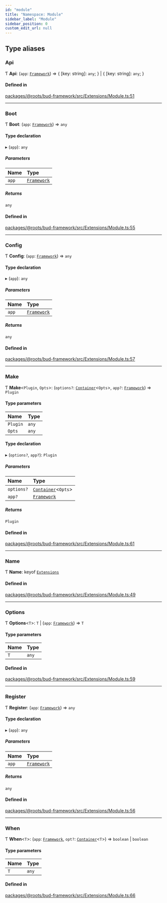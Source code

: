 ```yaml
---
id: "module"
title: "Namespace: Module"
sidebar_label: "Module"
sidebar_position: 0
custom_edit_url: null
---
```


## Type aliases

### Api

Ƭ **Api**: (`app`: [`Framework`](../classes/framework.md)) => { [key: string]: `any`;  } \| { [key: string]: `any`;  }

#### Defined in

[packages/@roots/bud-framework/src/Extensions/Module.ts:51](https://github.com/roots/bud/blob/c3cf697d/packages/@roots/bud-framework/src/Extensions/Module.ts#L51)

___

### Boot

Ƭ **Boot**: (`app`: [`Framework`](../classes/framework.md)) => `any`

#### Type declaration

▸ (`app`): `any`

##### Parameters

| Name | Type |
| :------ | :------ |
| `app` | [`Framework`](../classes/framework.md) |

##### Returns

`any`

#### Defined in

[packages/@roots/bud-framework/src/Extensions/Module.ts:55](https://github.com/roots/bud/blob/c3cf697d/packages/@roots/bud-framework/src/Extensions/Module.ts#L55)

___

### Config

Ƭ **Config**: (`app`: [`Framework`](../classes/framework.md)) => `any`

#### Type declaration

▸ (`app`): `any`

##### Parameters

| Name | Type |
| :------ | :------ |
| `app` | [`Framework`](../classes/framework.md) |

##### Returns

`any`

#### Defined in

[packages/@roots/bud-framework/src/Extensions/Module.ts:57](https://github.com/roots/bud/blob/c3cf697d/packages/@roots/bud-framework/src/Extensions/Module.ts#L57)

___

### Make

Ƭ **Make**<`Plugin`, `Opts`\>: (`options?`: [`Container`](../classes/container.md)<`Opts`\>, `app?`: [`Framework`](../classes/framework.md)) => `Plugin`

#### Type parameters

| Name | Type |
| :------ | :------ |
| `Plugin` | `any` |
| `Opts` | `any` |

#### Type declaration

▸ (`options?`, `app?`): `Plugin`

##### Parameters

| Name | Type |
| :------ | :------ |
| `options?` | [`Container`](../classes/container.md)<`Opts`\> |
| `app?` | [`Framework`](../classes/framework.md) |

##### Returns

`Plugin`

#### Defined in

[packages/@roots/bud-framework/src/Extensions/Module.ts:61](https://github.com/roots/bud/blob/c3cf697d/packages/@roots/bud-framework/src/Extensions/Module.ts#L61)

___

### Name

Ƭ **Name**: keyof [`Extensions`](../interfaces/framework.extensions.md)

#### Defined in

[packages/@roots/bud-framework/src/Extensions/Module.ts:49](https://github.com/roots/bud/blob/c3cf697d/packages/@roots/bud-framework/src/Extensions/Module.ts#L49)

___

### Options

Ƭ **Options**<`T`\>: `T` \| (`app`: [`Framework`](../classes/framework.md)) => `T`

#### Type parameters

| Name | Type |
| :------ | :------ |
| `T` | `any` |

#### Defined in

[packages/@roots/bud-framework/src/Extensions/Module.ts:59](https://github.com/roots/bud/blob/c3cf697d/packages/@roots/bud-framework/src/Extensions/Module.ts#L59)

___

### Register

Ƭ **Register**: (`app`: [`Framework`](../classes/framework.md)) => `any`

#### Type declaration

▸ (`app`): `any`

##### Parameters

| Name | Type |
| :------ | :------ |
| `app` | [`Framework`](../classes/framework.md) |

##### Returns

`any`

#### Defined in

[packages/@roots/bud-framework/src/Extensions/Module.ts:56](https://github.com/roots/bud/blob/c3cf697d/packages/@roots/bud-framework/src/Extensions/Module.ts#L56)

___

### When

Ƭ **When**<`T`\>: (`app`: [`Framework`](../classes/framework.md), `opt?`: [`Container`](../classes/container.md)<`T`\>) => `boolean` \| `boolean`

#### Type parameters

| Name | Type |
| :------ | :------ |
| `T` | `any` |

#### Defined in

[packages/@roots/bud-framework/src/Extensions/Module.ts:66](https://github.com/roots/bud/blob/c3cf697d/packages/@roots/bud-framework/src/Extensions/Module.ts#L66)
